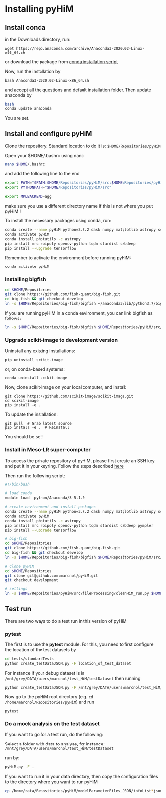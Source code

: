 # Installing pyHiM



## Install conda

in the Downloads directory, run:

```
wget https://repo.anaconda.com/archive/Anaconda3-2020.02-Linux-x86_64.sh
```

or download the package from [conda installation script](https://www.anaconda.com/products/individual)



Now, run the installation by

```
bash Anaconda3-2020.02-Linux-x86_64.sh

```

and accept all the questions and default installation folder. Then update anaconda by

```bash
bash
conda update anaconda
```

You are set.


## Install and configure pyHiM

Clone the repository. Standard location to do it is: ```$HOME/Repositories/pyHiM```

Open your $HOME/.bashrc using nano

```bash
nano $HOME/.bashrc
```

and add the following line to the end

```sh
export PATH="$PATH:$HOME/Repositories/pyHiM/src:$HOME/Repositories/pyHiM/src/fileProcessing"
export PYTHONPATH="$HOME/Repositories/pyHiM/src"

export MPLBACKEND=agg

```

make sure you use a different directory name if this is not where you put pyHiM !

To install the necessary packages using conda, run:

```sh
conda create --name pyHiM python=3.7.2 dask numpy matplotlib astropy scikit-learn pandas
conda activate pyHiM
conda install photutils -c astropy
pip install mrc roipoly opencv-python tqdm stardist csbdeep
pip install --upgrade tensorflow
```

Remember to activate the environment before running pyHiM:

```sh
conda activate pyHiM
```



### Installing bigfish

```bash
cd $HOME/Repositories
git clone https://github.com/fish-quant/big-fish.git
cd big-fish && git checkout develop
ln -s $HOME/Repositories/big-fish/bigfish ~/anaconda3/lib/python3.7/bigfish
```

If you are running pyHiM in a conda environment, you can link bigfish as follows:

```sh
ln -s $HOME/Repositories/big-fish/bigfish $HOME/Repositories/pyHiM/src/bigfish

```





### Upgrade scikit-image to development version

Uninstall any existing installations:

```
pip uninstall scikit-image
```

or, on conda-based systems:

```
conda uninstall scikit-image
```

Now, clone scikit-image on your local computer, and install:

```
git clone https://github.com/scikit-image/scikit-image.git
cd scikit-image
pip install -e .
```

To update the installation:

```
git pull  # Grab latest source
pip install -e .  # Reinstall
```



You should be set!



### Install in Meso-LR super-computer

To access the private repository of pyHiM, please first create an SSH key and put it in your keyring. Follow the steps described [here](https://docs.github.com/en/github/authenticating-to-github/generating-a-new-ssh-key-and-adding-it-to-the-ssh-agent).

Then run the following script:

```sh
#!/bin/bash

# load conda
module load  python/Anaconda/3-5.1.0

# create environment and install packages
conda create --name pyHiM python=3.7.2 dask numpy matplotlib astropy scikit-learn pandas
conda activate pyHiM
conda install photutils -c astropy
pip install mrc roipoly opencv-python tqdm stardist csbdeep pympler
pip install --upgrade tensorflow

# big-fish
cd $HOME/Repositories
git clone https://github.com/fish-quant/big-fish.git
cd big-fish && git checkout develop
ln -s $HOME/Repositories/big-fish/bigfish $HOME/Repositories/pyHiM/src/bigfish

# clone pyHiM
cd $HOME/Repositories
git clone git@github.com:marcnol/pyHiM.git
git checkout development

# settings
ln -s $HOME/Repositories/pyHiM/src/fileProcessing/cleanHiM_run.py $HOME/bin/cleanHiM

```



## Test run

There are two ways to do a test run in this version of pyHiM

### pytest

The first is to use the **pytest** module. For this, you need to first configure the location of the test datasets by


```sh
cd tests/standardTests
python create_testDataJSON.py -F location_of_test_dataset
```

For instance if your debug dataset is in ```/mnt/grey/DATA/users/marcnol/test_HiM/testDataset``` then running

```sh
python create_testDataJSON.py -F /mnt/grey/DATA/users/marcnol/test_HiM/testDataset
```

Now go to the pyHiM root directory (e.g. ```cd /home/marcnol/Repositories/pyHiM```) and run

```
pytest
```

### Do a mock analysis on the test dataset

If you want to go for a test run, do the following:

Select a folder with data to analyse, for instance: ```/mnt/grey/DATA/users/marcnol/test_HiM/testDataset```

run by:

```bash
pyHiM.py -F .
```

If you want to run it in your data directory, then copy the configuration files to the directory where you want to run pyHiM

```bash
cp /home/rata/Repositories/pyHiM/modelParameterFiles_JSON/infoList*json path-to-your-directory
```
